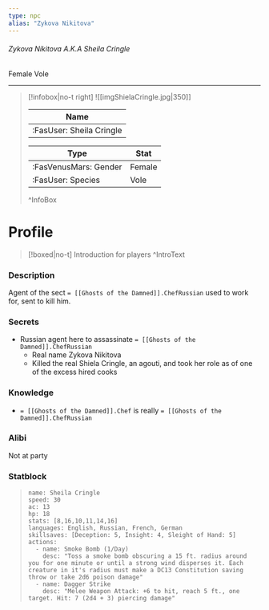```yaml
---
type: npc
alias: "Zykova Nikitova"
---
```


###### Zykova Nikitova A.K.A Sheila Cringle
<span class="sub2">Female Vole </span>
___

> [!infobox|no-t right]
> ![[imgShielaCringle.jpg|350]]
> 
> | Name |
> | :----: |
> | :FasUser: Sheila Cringle | 
> 
> | Type | Stat |
> | ---- | ---- |
> | :FasVenusMars: Gender | Female |
> | :FasUser: Species | Vole |
>^InfoBox

# Profile

> [!boxed|no-t]
> Introduction for players
>^IntroText

### Description
Agent of the sect `= [[Ghosts of the Damned]].ChefRussian` used to work for, sent to kill him.

### Secrets
- Russian agent here to assassinate `= [[Ghosts of the Damned]].ChefRussian`
	- Real name Zykova Nikitova
	- Killed the real Shiela Cringle, an agouti, and took her role as of one of the excess hired cooks

### Knowledge
- `= [[Ghosts of the Damned]].Chef` is really `= [[Ghosts of the Damned]].ChefRussian`

### Alibi 
Not at party

### Statblock
>```statblock
> name: Sheila Cringle
> speed: 30
> ac: 13
> hp: 18
> stats: [8,16,10,11,14,16]
> languages: English, Russian, French, German
> skillsaves: [Deception: 5, Insight: 4, Sleight of Hand: 5]
> actions:
>   - name: Smoke Bomb (1/Day)
>     desc: "Toss a smoke bomb obscuring a 15 ft. radius around you for one minute or until a strong wind disperses it. Each creature in it's radius must make a DC13 Constitution saving throw or take 2d6 poison damage"
>   - name: Dagger Strike
>     desc: "Melee Weapon Attack: +6 to hit, reach 5 ft., one target. Hit: 7 (2d4 + 3) piercing damage"

